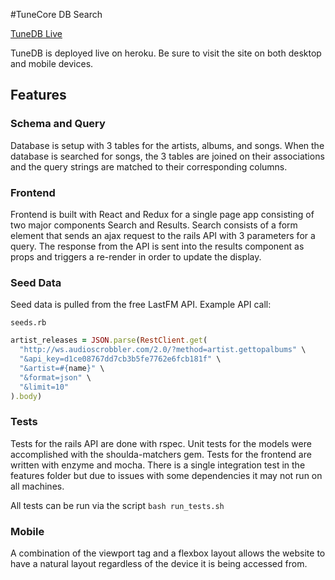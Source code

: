 [heroku]: https://tunecore-db.herokuapp.com/

#TuneCore DB Search

[TuneDB Live][heroku]

TuneDB is deployed live on heroku. Be sure to visit the site on both desktop and
mobile devices.

## Features

### Schema and Query

Database is setup with 3 tables for the artists, albums, and songs. When the database
is searched for songs, the 3 tables are joined on their associations and the query
strings are matched to their corresponding columns.

### Frontend

Frontend is built with React and Redux for a single page app consisting of two major
components Search and Results. Search consists of a form element that sends an
ajax request to the rails API with 3 parameters for a query. The response from the
API is sent into the results component as props and triggers a re-render in order
to update the display.

### Seed Data

Seed data is pulled from the free LastFM API. Example API call:

`seeds.rb`
```ruby
artist_releases = JSON.parse(RestClient.get(
  "http://ws.audioscrobbler.com/2.0/?method=artist.gettopalbums" \
  "&api_key=d1ce08767dd7cb3b5fe7762e6fcb181f" \
  "&artist=#{name}" \
  "&format=json" \
  "&limit=10"
).body)
```

### Tests

Tests for the rails API are done with rspec. Unit tests for the models were
accomplished with the shoulda-matchers gem. Tests for the frontend are written
with enzyme and mocha. There is a single integration test in the features folder
but due to issues with some dependencies it may not run on all machines.

All tests can be run via the script `bash run_tests.sh`

### Mobile

A combination of the viewport tag and a flexbox layout allows the website to have
a natural layout regardless of the device it is being accessed from.
